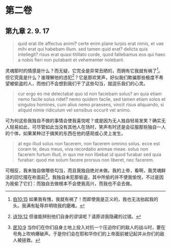 # 第二卷
## 第九章 2. 9. 17

> quid erat ille affectus animi? certe enim plane turpis erat nimis, et vae mihi erat qui habebam illum. sed tamen quid erat? delicta quis intellegit? risus erat quasi titillato corde, quod fallebamus eos qui haec a nobis fieri non putabant et vehementer nolebant.

灵魂那时的情感是什么？而无疑，它完全是异常丑陋的，而拥有它我就有祸了[^1]。但它究竟是什么？谁理解他的违犯[^2]？它是那欢笑声，好似我们欺骗那些极度不希望被偷盗的人，而他们不会想到我们干了这些勾当，就逗乐我们的心灵。

[^1]: [伯10:15](https://biblehub.com/job/10-15.htm) 如果我有愧，我就有祸了！而即使我是正义的，我也无法抬起我的头。我满有耻辱并明晓我的磨难。

[^2]: [诗19:12](https://biblehub.com/psalms/19-12.htm) 但谁能辨别他们自身的谬误呢？请原谅我隐藏的过错。

> cur ergo eo me delectabat quo id non faciebam solus? an quia etiam nemo facile solus ridet? nemo quidem facile, sed tamen etiam solos et singulos homines, cum alius nemo praesens, vincit risus aliquando, si aliquid nimie ridiculum vel sensibus occurit vel animo.

可为何这些我独自不做的事情会使我喜悦呢？或是因为无人独自轻易发笑？确实无人轻易如此，可尽管如此当没有其他人在场时，笑声有时还是会征服那些独自一人的个体，如果某种过于搞笑的东西在他的感观或心灵上发生。

> at ego illud solus non facerem, non facerem omnino solus. ecce est coram te, deus meus, viva recordatio animae meae. solus non facerem furtum illud, in quo me non libebat id quod furabar sed quia furabar: quod me solum facere prorsus non liberet, nec facerem.

可相反，我未独自做哪些勾当，而且我独自绝对未做。我的上帝，看啊，我灵魂鲜活的回忆摆在祢面前[^3]。我独自未犯那偷盗，其中所偷的并不使我愉悦，不过是因为我偷了它们：而独自去做根本不会使我高兴，而我也不会去做。

[^3]: [民10:9](https://biblehub.com/numbers/10-9.htm) 当你们在你们自身土地上投入对抗一个压迫你们的敌人的战斗时，要在号角上吹响爆破声。于是你们会在耶和华你们的上帝面前被记起并从你们的敌人被拯救。